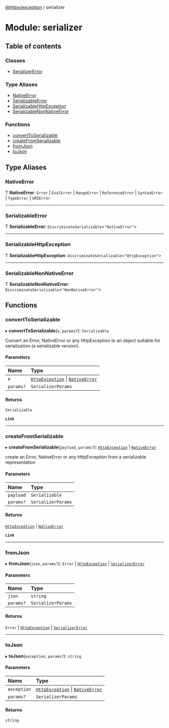 [@httpx/exception](../README.md) / serializer

# Module: serializer

## Table of contents

### Classes

- [SerializerError](../classes/serializer.SerializerError.md)

### Type Aliases

- [NativeError](serializer.md#nativeerror)
- [SerializableError](serializer.md#serializableerror)
- [SerializableHttpException](serializer.md#serializablehttpexception)
- [SerializableNonNativeError](serializer.md#serializablenonnativeerror)

### Functions

- [convertToSerializable](serializer.md#converttoserializable)
- [createFromSerializable](serializer.md#createfromserializable)
- [fromJson](serializer.md#fromjson)
- [toJson](serializer.md#tojson)

## Type Aliases

### NativeError

Ƭ **NativeError**: `Error` \| `EvalError` \| `RangeError` \| `ReferenceError` \| `SyntaxError` \| `TypeError` \| `URIError`

---

### SerializableError

Ƭ **SerializableError**: `DiscriminateSerializable`\<`"NativeError"`\>

---

### SerializableHttpException

Ƭ **SerializableHttpException**: `DiscriminateSerializable`\<`"HttpException"`\>

---

### SerializableNonNativeError

Ƭ **SerializableNonNativeError**: `DiscriminateSerializable`\<`"NonNativeError"`\>

## Functions

### convertToSerializable

▸ **convertToSerializable**(`e`, `params?`): `Serializable`

Convert an Error, NativeError or any HttpException to
an object suitable for serialization (a serializable version).

#### Parameters

| Name      | Type                                                                                              |
| :-------- | :------------------------------------------------------------------------------------------------ |
| `e`       | [`HttpException`](../classes/base.HttpException.md) \| [`NativeError`](serializer.md#nativeerror) |
| `params?` | `SerializerParams`                                                                                |

#### Returns

`Serializable`

**`Link`**

---

### createFromSerializable

▸ **createFromSerializable**(`payload`, `params?`): [`HttpException`](../classes/base.HttpException.md) \| [`NativeError`](serializer.md#nativeerror)

create an Error, NativeError or any HttpException from a
serializable representation

#### Parameters

| Name      | Type               |
| :-------- | :----------------- |
| `payload` | `Serializable`     |
| `params?` | `SerializerParams` |

#### Returns

[`HttpException`](../classes/base.HttpException.md) \| [`NativeError`](serializer.md#nativeerror)

**`Link`**

---

### fromJson

▸ **fromJson**(`json`, `params?`): `Error` \| [`HttpException`](../classes/base.HttpException.md) \| [`SerializerError`](../classes/serializer.SerializerError.md)

#### Parameters

| Name      | Type               |
| :-------- | :----------------- |
| `json`    | `string`           |
| `params?` | `SerializerParams` |

#### Returns

`Error` \| [`HttpException`](../classes/base.HttpException.md) \| [`SerializerError`](../classes/serializer.SerializerError.md)

---

### toJson

▸ **toJson**(`exception`, `params?`): `string`

#### Parameters

| Name        | Type                                                                                              |
| :---------- | :------------------------------------------------------------------------------------------------ |
| `exception` | [`HttpException`](../classes/base.HttpException.md) \| [`NativeError`](serializer.md#nativeerror) |
| `params?`   | `SerializerParams`                                                                                |

#### Returns

`string`
